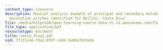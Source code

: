 ```yaml
---
content_type: resource
description: Musical analysis example of principal and secondary melodic tones, with
  decorative pitches identified for Bellini 'Casta Diva'.
file: /media/https%3A/open-learning-course-data-rc.s3.amazonaws.com/21m-350-musical-analysis-spring-2008/ff111ca6fda29f2fca645a92e7b23a5e_casta_diva1.pdf
file_type: application/pdf
resourcetype: Document
title: casta_diva1.pdf
uid: ff111ca6-fda2-9f2f-ca64-5a92e7b23a5e
---
```

